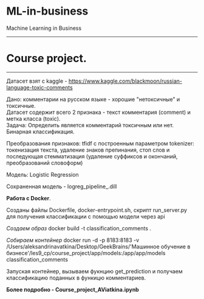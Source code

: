# ML-in-business
Machine Learning in Business
____
# Course project.  
____
Датасет взят с kaggle - https://www.kaggle.com/blackmoon/russian-language-toxic-comments

Дано:  комментарии на русском языке - хорошие "нетоксичные" и токсичные.  
Датасет содержит всего 2 признака  - текст комментария (comment) и метка класса (toxic).  
Задача: Определить является комментарий токсичным или нет. Бинарная классификация.  

Преобразования признаков: tfidf с построенным параметром tokenizer: токенизация текста, удаление знаков препинания, стоп слов и последующая стемматизация (удаление суффиксов и окончаний, преобразований словоформ)
  
Модель: Logistic Regression 

Сохраненная модель - logreg_pipeline_.dill

**Работа с Docker**. 

Созданы файлы Dockerfile, docker-entrypoint.sh, скрипт run_server.py для получения классификации с помощью модели через api

*Создаем образ*
docker build -t classification_comments .

*Собираем контейнер* 
docker run -d -p 8183:8183 -v /Users/aleksandrinavatkina/Desktop/GeekBrains/'Машинное обучение в бизнесе'/les9_cp/course_project/app/models:/app/app/models classification_comments

Запуская контейнер, вызываем фукнцию get_prediction и получаем классификацию поданных в функицю комментариев.


**Более подробно - Course_project_AViatkina.ipynb**
